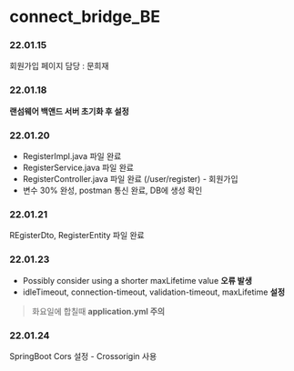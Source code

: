 # connect_bridge_BE
### 22.01.15
회원가입 페이지 담당 : 문희재
### 22.01.18
**랜섬웨어 백앤드 서버 초기화 후 설정**
### 22.01.20
- RegisterImpl.java 파일 완료   
- RegisterService.java 파일 완료   
- RegisterController.java 파일 완료 (/user/register) - 회원가입   
- 변수 30% 완성, postman 통신 완료, DB에 생성 확인
### 22.01.21
REgisterDto, RegisterEntity 파일 완료
### 22.01.23
- Possibly consider using a shorter maxLifetime value **오류 발생**   
- idleTimeout, connection-timeout, validation-timeout, maxLifetime **설정**   
>화요일에 합칠때 **application.yml 주의**
### 22.01.24
SpringBoot Cors 설정 - Crossorigin 사용